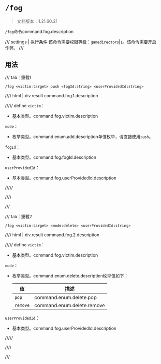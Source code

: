 # `/fog`

> 文档版本：1.21.60.21

`/fog`命令command.fog.description

/// settings | 执行条件
该命令需要权限等级：`gamedirectors`|`1`。该命令需要开启作弊。
///

## 用法

/// tab | 重载1
```mcfunction
/fog <victim:target> push <fogId:string> <userProvidedId:string>
```

//// html | div.result
command.fog.1.description

///// define
`victim`：<!-- md:samp target -->

- 基本类型。command.fog.victim.description

`mode`：<!-- md:samp add -->

- 枚举类型。command.enum.add.description单值枚举，请直接使用`push`。

`fogId`：<!-- md:samp string -->

- 基本类型。command.fog.fogId.description

`userProvidedId`：<!-- md:samp string -->

- 基本类型。command.fog.userProvidedId.description


/////

////

///

/// tab | 重载2
```mcfunction
/fog <victim:target> <mode:delete> <userProvidedId:string>
```

//// html | div.result
command.fog.2.description

///// define
`victim`：<!-- md:samp target -->

- 基本类型。command.fog.victim.description

`mode`：<!-- md:samp delete -->

- 枚举类型。command.enum.delete.description枚举值如下：

  |值|描述|
  |---|---|
  |`pop`|command.enum.delete.pop|
  |`remove`|command.enum.delete.remove|


`userProvidedId`：<!-- md:samp string -->

- 基本类型。command.fog.userProvidedId.description


/////

////

///
